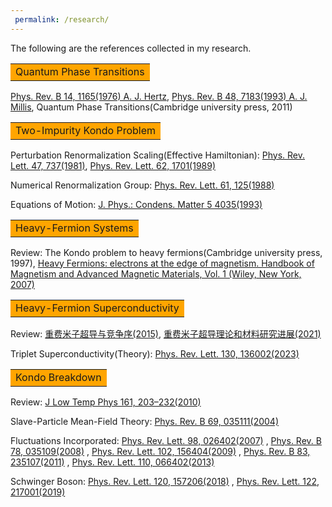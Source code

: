```yaml
---
 permalink: /research/
---
```

The following are the references collected in my research.


<table><tr><td bgcolor=orange>Quantum Phase Transitions</td></tr></table>

[Phys. Rev. B 14, 1165(1976) A. J. Hertz](https://doi.org/10.1103/PhysRevB.14.1165), [Phys. Rev. B 48, 7183(1993) A. J. Millis](https://doi.org/10.1103/PhysRevB.48.7183), Quantum Phase Transitions(Cambridge university press, 2011)




<table><tr><td bgcolor=orange> Two-Impurity Kondo Problem </td></tr></table>

Perturbation Renormalization Scaling(Effective Hamiltonian): [Phys. Rev. Lett. 47, 737(1981)](https://doi.org/10.1103/PhysRevLett.47.737), [Phys. Rev. Lett. 62, 1701(1989)](https://doi.org/10.1103/PhysRevLett.62.1701)

Numerical Renormalization Group: [Phys. Rev. Lett. 61, 125(1988)](https://doi.org/10.1103/PhysRevLett.61.125)

Equations of Motion: [J. Phys.: Condens. Matter 5 4035(1993)](https://iopscience.iop.org/article/10.1088/0953-8984/5/24/005/meta)

<table><tr><td bgcolor=orange>Heavy-Fermion Systems</td></tr></table>

Review: The Kondo problem to heavy fermions(Cambridge university press, 1997), [Heavy Fermions: electrons at the edge of
magnetism. Handbook of Magnetism and Advanced Magnetic Materials, Vol. 1 (Wiley, New York, 2007)](https://www.physics.rutgers.edu/~coleman/682A/electrons_on_the_brink.pdf)



<table><tr><td bgcolor=orange>Heavy-Fermion Superconductivity</td></tr></table>

Review: [重费米子超导与竞争序(2015)](https://wulixb.iphy.ac.cn/cn/article/doi/10.7498/aps.64.217401), [重费米子超导理论和材料研究进展(2021)](https://wulixb.iphy.ac.cn/cn/article/doi/10.7498/aps.70.20201418)

Triplet Superconductivity(Theory): [Phys. Rev. Lett. 130, 136002(2023)](https://doi.org/10.1103/PhysRevLett.130.136002)


<table><tr><td bgcolor=orange>Kondo Breakdown</td></tr></table>

Review: [J Low Temp Phys 161, 203–232(2010)](https://doi.org/10.1007/s10909-010-0206-3)

Slave-Particle Mean-Field Theory: [Phys. Rev. B 69, 035111(2004)](https://doi.org/10.1103/PhysRevB.69.035111)

Fluctuations Incorporated: [Phys. Rev. Lett. 98, 026402(2007)](https://doi.org/10.1103/PhysRevLett.98.026402)
, [Phys. Rev. B 78, 035109(2008)](https://doi.org/10.1103/PhysRevB.78.035109)
, [Phys. Rev. Lett. 102, 156404(2009)](https://doi.org/10.1103/PhysRevLett.102.156404)
, [Phys. Rev. B 83, 235107(2011)](https://doi.org/10.1103/PhysRevB.83.235107)
, [Phys. Rev. Lett. 110, 066402(2013)](https://doi.org/10.1103/PhysRevLett.110.066402)

Schwinger Boson: [Phys. Rev. Lett. 120, 157206(2018)](https://doi.org/10.1103/PhysRevLett.120.157206)
, [Phys. Rev. Lett. 122, 217001(2019)](https://doi.org/10.1103/PhysRevLett.122.217001)


